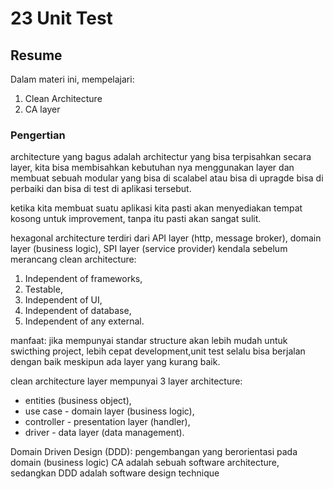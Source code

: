# 23 Unit Test

## Resume

Dalam materi ini, mempelajari:

1. Clean Architecture
2. CA layer

### Pengertian

architecture yang bagus adalah architectur yang bisa terpisahkan secara layer, kita bisa membisahkan kebutuhan nya menggunakan layer dan membuat sebuah modular yang bisa di scalabel atau bisa di upragde bisa di perbaiki dan bisa di test di aplikasi tersebut.

ketika kita membuat suatu aplikasi kita pasti akan menyediakan tempat kosong untuk improvement, tanpa itu pasti akan sangat sulit.

hexagonal architecture terdiri dari API layer (http, message broker), domain layer (business logic), SPI layer (service provider)
kendala sebelum merancang clean architecture:

1. Independent of frameworks,
2. Testable,
3. Independent of UI,
4. Independent of database,
5. Independent of any external.

manfaat:
jika mempunyai standar structure akan lebih mudah untuk swicthing project, lebih cepat development,unit test selalu bisa berjalan dengan baik meskipun ada layer yang kurang baik.

clean architecture layer mempunyai 3 layer architecture:

- entities (business object),
- use case - domain layer (business logic),
- controller - presentation layer (handler),
- driver - data layer (data management).

Domain Driven Design (DDD):
pengembangan yang berorientasi pada domain (business logic)
CA adalah sebuah software architecture, sedangkan DDD adalah software design technique
